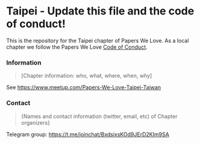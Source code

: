 # Taipei - Update this file and the code of conduct!

This is the repository for the Taipei chapter of Papers We Love. As a local chapter we follow the Papers We Love [Code of Conduct](https://github.com/papers-we-love/taipei/blob/master/code-of-conduct.md).

### Information

> [Chapter information: who, what, where, when, why]

See https://www.meetup.com/Papers-We-Love-Taipei-Taiwan

### Contact

> {Names and contact information (twitter, email, etc) of Chapter organizers}

Telegram group: https://t.me/joinchat/BxdsixsKOd9JErD2KIm9SA
